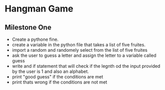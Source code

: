 # Hangman Game
## Milestone One

- Create a pythone fine.
- create a variable in the python file that takes a list of five fruites.
- import a random and randomely select from the list of five fruites
- ask the user to guess a letter and assign the letter to a variable called guess
- write and if statement that will check if the legnth od the input provided by the user is 1 and also an alphabet.
- print "good guess" if the conditions are met
- print thats wrong if the conditions are not met